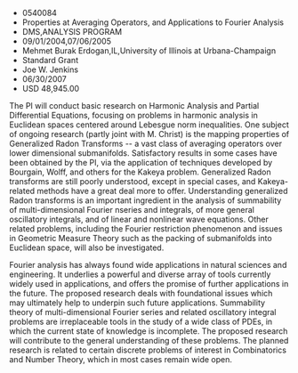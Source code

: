 
* 0540084
* Properties at Averaging Operators, and Applications to Fourier Analysis
* DMS,ANALYSIS PROGRAM
* 09/01/2004,07/06/2005
* Mehmet Burak Erdogan,IL,University of Illinois at Urbana-Champaign
* Standard Grant
* Joe W. Jenkins
* 06/30/2007
* USD 48,945.00

The PI will conduct basic research on Harmonic Analysis and Partial Differential
Equations, focusing on problems in harmonic analysis in Euclidean spaces
centered around Lebesgue norm inequalities. One subject of ongoing research
(partly joint with M. Christ) is the mapping properties of Generalized Radon
Transforms -- a vast class of averaging operators over lower dimensional
submanifolds. Satisfactory results in some cases have been obtained by the PI,
via the application of techniques developed by Bourgain, Wolff, and others for
the Kakeya problem. Generalized Radon transforms are still poorly understood,
except in special cases, and Kakeya-related methods have a great deal more to
offer. Understanding generalized Radon transforms is an important ingredient in
the analysis of summability of multi-dimensional Fourier nseries and integrals,
of more general oscillatory integrals, and of linear and nonlinear wave
equations. Other related problems, including the Fourier restriction phenomenon
and issues in Geometric Measure Theory such as the packing of submanifolds into
Euclidean space, will also be investigated.

Fourier analysis has always found wide applications in natural sciences and
engineering. It underlies a powerful and diverse array of tools currently widely
used in applications, and offers the promise of further applications in the
future. The proposed research deals with foundational issues which may
ultimately help to underpin such future applications. Summability theory of
multi-dimensional Fourier series and related oscillatory integral problems are
irreplaceable tools in the study of a wide class of PDEs, in which the current
state of knowledge is incomplete. The proposed research will contribute to the
general understanding of these problems. The planned research is related to
certain discrete problems of interest in Combinatorics and Number Theory, which
in most cases remain wide open.
